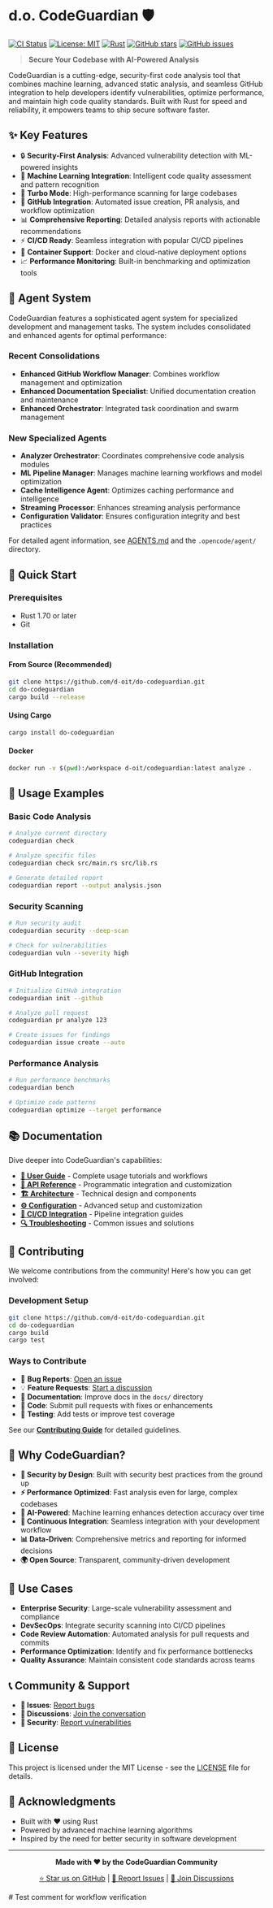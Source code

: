 # d.o. CodeGuardian 🛡️

[![CI Status](https://github.com/d-oit/do-codeguardian/workflows/CodeGuardian%20CI/badge.svg)](https://github.com/d-oit/do-codeguardian/actions)
[![License: MIT](https://img.shields.io/badge/License-MIT-yellow.svg)](https://opensource.org/licenses/MIT)
[![Rust](https://img.shields.io/badge/rust-1.70%2B-orange.svg)](https://www.rust-lang.org/)
[![GitHub stars](https://img.shields.io/github/stars/d-oit/do-codeguardian.svg)](https://github.com/d-oit/do-codeguardian/stargazers)
[![GitHub issues](https://img.shields.io/github/issues/d-oit/do-codeguardian.svg)](https://github.com/d-oit/do-codeguardian/issues)

> **Secure Your Codebase with AI-Powered Analysis**

CodeGuardian is a cutting-edge, security-first code analysis tool that combines machine learning, advanced static analysis, and seamless GitHub integration to help developers identify vulnerabilities, optimize performance, and maintain high code quality standards. Built with Rust for speed and reliability, it empowers teams to ship secure software faster.

## ✨ Key Features

- 🔒 **Security-First Analysis**: Advanced vulnerability detection with ML-powered insights
- 🤖 **Machine Learning Integration**: Intelligent code quality assessment and pattern recognition
- 🚀 **Turbo Mode**: High-performance scanning for large codebases
- 🔗 **GitHub Integration**: Automated issue creation, PR analysis, and workflow optimization
- 📊 **Comprehensive Reporting**: Detailed analysis reports with actionable recommendations
- ⚡ **CI/CD Ready**: Seamless integration with popular CI/CD pipelines
- 🐳 **Container Support**: Docker and cloud-native deployment options
- 📈 **Performance Monitoring**: Built-in benchmarking and optimization tools

## 🤖 Agent System

CodeGuardian features a sophisticated agent system for specialized development and management tasks. The system includes consolidated and enhanced agents for optimal performance:

### Recent Consolidations
- **Enhanced GitHub Workflow Manager**: Combines workflow management and optimization
- **Enhanced Documentation Specialist**: Unified documentation creation and maintenance
- **Enhanced Orchestrator**: Integrated task coordination and swarm management

### New Specialized Agents
- **Analyzer Orchestrator**: Coordinates comprehensive code analysis modules
- **ML Pipeline Manager**: Manages machine learning workflows and model optimization
- **Cache Intelligence Agent**: Optimizes caching performance and intelligence
- **Streaming Processor**: Enhances streaming analysis performance
- **Configuration Validator**: Ensures configuration integrity and best practices

For detailed agent information, see [AGENTS.md](AGENTS.md) and the `.opencode/agent/` directory.

## 🚀 Quick Start

### Prerequisites
- Rust 1.70 or later
- Git

### Installation

#### From Source (Recommended)
```bash
git clone https://github.com/d-oit/do-codeguardian.git
cd do-codeguardian
cargo build --release
```

#### Using Cargo
```bash
cargo install do-codeguardian
```

#### Docker
```bash
docker run -v $(pwd):/workspace d-oit/codeguardian:latest analyze .
```

## 📖 Usage Examples

### Basic Code Analysis
```bash
# Analyze current directory
codeguardian check

# Analyze specific files
codeguardian check src/main.rs src/lib.rs

# Generate detailed report
codeguardian report --output analysis.json
```

### Security Scanning
```bash
# Run security audit
codeguardian security --deep-scan

# Check for vulnerabilities
codeguardian vuln --severity high
```

### GitHub Integration
```bash
# Initialize GitHub integration
codeguardian init --github

# Analyze pull request
codeguardian pr analyze 123

# Create issues for findings
codeguardian issue create --auto
```

### Performance Analysis
```bash
# Run performance benchmarks
codeguardian bench

# Optimize code patterns
codeguardian optimize --target performance
```

## 📚 Documentation

Dive deeper into CodeGuardian's capabilities:

- **[📖 User Guide](docs/user-guide/)** - Complete usage tutorials and workflows
- **[🔧 API Reference](docs/api/)** - Programmatic integration and customization
- **[🏗️ Architecture](docs/architecture/)** - Technical design and components
- **[⚙️ Configuration](docs/configuration.md)** - Advanced setup and customization
- **[🚀 CI/CD Integration](docs/user-guide/ci-cd-setup.md)** - Pipeline integration guides
- **[🔍 Troubleshooting](docs/troubleshooting/)** - Common issues and solutions

## 🤝 Contributing

We welcome contributions from the community! Here's how you can get involved:

### Development Setup
```bash
git clone https://github.com/d-oit/do-codeguardian.git
cd do-codeguardian
cargo build
cargo test
```

### Ways to Contribute
- 🐛 **Bug Reports**: [Open an issue](https://github.com/d-oit/do-codeguardian/issues/new?labels=bug)
- 💡 **Feature Requests**: [Start a discussion](https://github.com/d-oit/do-codeguardian/discussions/categories/ideas)
- 📝 **Documentation**: Improve docs in the `docs/` directory
- 🔧 **Code**: Submit pull requests with fixes or enhancements
- 🧪 **Testing**: Add tests or improve test coverage

See our **[Contributing Guide](CONTRIBUTING.md)** for detailed guidelines.

## 🌟 Why CodeGuardian?

- **🔐 Security by Design**: Built with security best practices from the ground up
- **⚡ Performance Optimized**: Fast analysis even for large, complex codebases
- **🤖 AI-Powered**: Machine learning enhances detection accuracy over time
- **🔄 Continuous Integration**: Seamless integration with your development workflow
- **📊 Data-Driven**: Comprehensive metrics and reporting for informed decisions
- **🌍 Open Source**: Transparent, community-driven development

## 🏢 Use Cases

- **Enterprise Security**: Large-scale vulnerability assessment and compliance
- **DevSecOps**: Integrate security scanning into CI/CD pipelines
- **Code Review Automation**: Automated analysis for pull requests and commits
- **Performance Optimization**: Identify and fix performance bottlenecks
- **Quality Assurance**: Maintain consistent code standards across teams

## 📞 Community & Support

- **🐛 Issues**: [Report bugs](https://github.com/d-oit/do-codeguardian/issues)
- **💬 Discussions**: [Join the conversation](https://github.com/d-oit/do-codeguardian/discussions)
- **📧 Security**: [Report vulnerabilities](SECURITY.md)

## 📄 License

This project is licensed under the MIT License - see the [LICENSE](LICENSE) file for details.

## 🙏 Acknowledgments

- Built with ❤️ using Rust
- Powered by advanced machine learning algorithms
- Inspired by the need for better security in software development

---

<div align="center">

**Made with ❤️ by the CodeGuardian Community**

[⭐ Star us on GitHub](https://github.com/d-oit/do-codeguardian) | [🐛 Report Issues](https://github.com/d-oit/do-codeguardian/issues) | [💬 Join Discussions](https://github.com/d-oit/do-codeguardian/discussions)

</div># Test comment for workflow verification
